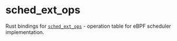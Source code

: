 # sched_ext_ops

Rust bindings for [`sched_ext_ops`][sched-ext-ops] - operation table for eBPF
scheduler implementation.

[sched-ext-ops]: https://elixir.bootlin.com/linux/v6.12.6/source/kernel/sched/ext.c#L205
